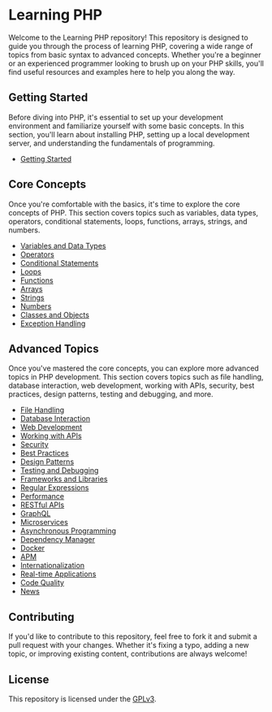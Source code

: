 # Learning PHP

Welcome to the Learning PHP repository! This repository is designed to guide you through the process of learning PHP, covering a wide range of topics from basic syntax to advanced concepts. Whether you're a beginner or an experienced programmer looking to brush up on your PHP skills, you'll find useful resources and examples here to help you along the way.

## Getting Started

Before diving into PHP, it's essential to set up your development environment and familiarize yourself with some basic concepts. In this section, you'll learn about installing PHP, setting up a local development server, and understanding the fundamentals of programming.

- [Getting Started](./00-getting-started/README.md)

## Core Concepts

Once you're comfortable with the basics, it's time to explore the core concepts of PHP. This section covers topics such as variables, data types, operators, conditional statements, loops, functions, arrays, strings, and numbers.

- [Variables and Data Types](./01-variables-and-data-types/README.md)
- [Operators](./02-operators/README.md)
- [Conditional Statements](./03-conditional-statements/README.md)
- [Loops](./04-loops/README.md)
- [Functions](./05-functions/README.md)
- [Arrays](./06-arrays/README.md)
- [Strings](./07-strings/README.md)
- [Numbers](./08-numbers/README.md)
- [Classes and Objects](./09-classes-and-objects/README.md)
- [Exception Handling](./10-exception-handling/README.md)

## Advanced Topics

Once you've mastered the core concepts, you can explore more advanced topics in PHP development. This section covers topics such as file handling, database interaction, web development, working with APIs, security, best practices, design patterns, testing and debugging, and more.

- [File Handling](./11-file-handling/README.md)
- [Database Interaction](./12-database-interaction/README.md)
- [Web Development](./13-web-development/README.md)
- [Working with APIs](./14-working-with-apis/README.md)
- [Security](./15-security/README.md)
- [Best Practices](./16-best-practices/README.md)
- [Design Patterns](./17-design-patterns/README.md)
- [Testing and Debugging](./18-testing-and-debugging/README.md)
- [Frameworks and Libraries](./19-frameworks-and-libraries/README.md)
- [Regular Expressions](./20-regular-expressions/README.md)
- [Performance](./21-performance/README.md)
- [RESTful APIs](./22-restful-apis/README.md)
- [GraphQL](./23-graphql/README.md)
- [Microservices](./24-microservices/README.md)
- [Asynchronous Programming](./25-asynchronous-programming/README.md)
- [Dependency Manager](./26-dependency-manager/README.md)
- [Docker](./27-docker/README.md)
- [APM](./28-apm/README.md)
- [Internationalization](./29-internationalization/README.md)
- [Real-time Applications](./30-real-time-applications/README.md)
- [Code Quality](./31-code-quality/README.md)
- [News](./32-news/README.md)

## Contributing

If you'd like to contribute to this repository, feel free to fork it and submit a pull request with your changes. Whether it's fixing a typo, adding a new topic, or improving existing content, contributions are always welcome!

## License

This repository is licensed under the [GPLv3](./LICENSE).
